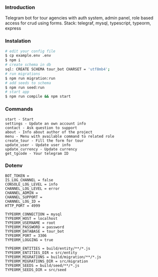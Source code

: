 ### Introduction

Telegram bot for tour agencies with auth system, admin panel, role based access for crud using forms. Stack: telegraf, mysql, typescript, typeorm, express

### Instalation

```sh
# edit your config file
$ cp example.env .env
$ npm i
# create schema in db
sql: CREATE SCHEMA tour_bot CHARSET = 'utf8mb4';
# run migrations
$ npm run migration:run
# add seeds to schema
$ npm run seed:run
# start app
$ npm run compile && npm start
```

### Commands
```
start - Start
settings - Update an own account info
contact - Ask question to support
about - Info about author of the project
menu - Menu with available command to related role
create_tour - Fill the form for tour
update_user - Update user info
update_currency - Update currency
get_tgcode - Your telegram ID
```

### Dotenv

```dotenv
BOT_TOKEN = 
IS_LOG_CHANNEL = false
CONSOLE_LOG_LEVEL = info
CHANNEL_LOG_LEVEL = error
CHANNEL_ADMIN = 
CHANNEL_SUPPORT = 
CHANNEL_LOG_ID = 
HTTP_PORT = 4999

TYPEORM_CONNECTION = mysql
TYPEORM_HOST = localhost
TYPEORM_USERNAME = root
TYPEORM_PASSWORD = password
TYPEORM_DATABASE = tour_bot
TYPEORM_PORT = 3306
TYPEORM_LOGGING = true

TYPEORM_ENTITIES = build/entity/**/*.js
TYPEORM_ENTITIES_DIR = src/entity
TYPEORM_MIGRATIONS = build/migration/**/*.js
TYPEORM_MIGRATIONS_DIR = src/migration
TYPEORM_SEEDS = build/seed/**/*.js
TYPEORM_SEEDS_DIR = src/seed
```
